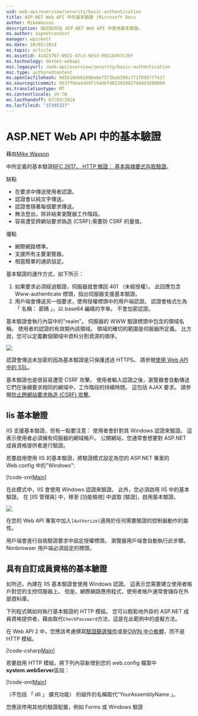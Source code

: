 ```yaml
---
uid: web-api/overview/security/basic-authentication
title: ASP.NET Web API 中的基本驗證 |Microsoft Docs
author: MikeWasson
description: 描述如何在 ASP.NET Web API 中使用基本驗證。
ms.author: aspnetcontent
manager: wpickett
ms.date: 10/02/2014
ms.topic: article
ms.assetid: 41423767-0021-47c3-9e53-0021b457c39f
ms.technology: dotnet-webapi
msc.legacyurl: /web-api/overview/security/basic-authentication
msc.type: authoredcontent
ms.openlocfilehash: 9d5610eb61088a8e7573ba6399c771f0957ff437
ms.sourcegitcommit: 953ff9ea4369f154d6fd0239599279ddd3280009
ms.translationtype: MT
ms.contentlocale: zh-TW
ms.lasthandoff: 07/03/2018
ms.locfileid: "37395327"
---
```

<a name="basic-authentication-in-aspnet-web-api"></a>ASP.NET Web API 中的基本驗證
====================
藉由[Mike Wasson](https://github.com/MikeWasson)

中所定義的基本驗證[RFC 2617、 HTTP 驗證： 基本與摘要式存取驗證](http://www.ietf.org/rfc/rfc2617.txt)。

缺點

- 在要求中傳送使用者認證。
- 認證會以純文字傳送。
- 認證會隨著每個要求傳送。
- 無法登出，除非結束瀏覽器工作階段。
- 容易遭受跨網站要求偽造 (CSRF);需要防 CSRF 的量值。

優點

- 網際網路標準。
- 支援所有主要瀏覽器。
- 相當簡單的通訊協定。

基本驗證的運作方式，如下所示：

1. 如果要求必須經過驗證，伺服器就會傳回 401 （未經授權）。 此回應包含 Www-authenticate 標頭，指出伺服器支援基本驗證。
2. 用戶端會傳送另一個要求，使用授權標頭中的用戶端認證。 認證會格式化為 「 名稱： 密碼 」，以 base64 編碼的字串。 不會加密認證。

基本驗證會執行內容中的"realm"。 伺服器的 WWW 驗證標頭中包含的領域名稱。 使用者的認證的有效期內該領域。 領域的確切的範圍是伺服器所定義。 比方說，您可以定義數個領域中資料分割資源的順序。

![](basic-authentication/_static/image1.png)

認證會傳送未加密的因為基本驗證是只保護透過 HTTPS。 請參閱[使用 Web API 中的 SSL](working-with-ssl-in-web-api.md)。

基本驗證也是很容易遭受 CSRF 攻擊。 使用者輸入認證之後，瀏覽器會自動傳送它們在後續要求相同的網域中，工作階段的持續時間。 這包括 AJAX 要求。 請參閱[防止跨網站要求偽造 (CSRF) 攻擊](preventing-cross-site-request-forgery-csrf-attacks.md)。

## <a name="basic-authentication-with-iis"></a>Iis 基本驗證

IIS 支援基本驗證，但有一點要注意： 使用者會針對其 Windows 認證來驗證。 這表示使用者必須擁有伺服器的網域帳戶。 公開網站，您通常會想要對 ASP.NET 成員資格提供者進行驗證。

若要啟用使用 IIS 的基本驗證，將驗證模式設定為您的 ASP.NET 專案的 Web.config 中的"Windows":

[!code-xml[Main](basic-authentication/samples/sample1.xml)]

在此模式中，IIS 會使用 Windows 認證來驗證。 此外，您必須啟用 IIS 中的基本驗證。 在 [IIS 管理員] 中，移至 [功能檢視] 中選取 [驗證]，啟用基本驗證。

![](basic-authentication/_static/image2.png)

在您的 Web API 專案中加入`[Authorize]`適用於任何需要驗證的控制器動作的屬性。

用戶端會進行自我驗證要求中設定授權標頭。 瀏覽器用戶端會自動執行此步驟。 Nonbrowser 用戶端必須設定的標頭。

## <a name="basic-authentication-with-custom-membership"></a>具有自訂成員資格的基本驗證

如所述，內建在 IIS 基本驗證會使用 Windows 認證。 這表示您需要建立使用者帳戶對您的主控伺服器上。 但是，網際網路應用程式，使用者帳戶通常會儲存在外部資料庫。

下列程式碼如何執行基本驗證的 HTTP 模組。 您可以輕鬆地外掛的 ASP.NET 成員資格提供者，藉由取代`CheckPassword`方法，這是在此範例中的虛擬方法。

在 Web API 2 中，您應該考慮撰寫[驗證篩選條件](authentication-filters.md)或是[OWIN 中介軟體](../../../aspnet/overview/owin-and-katana/index.md)，而不是 HTTP 模組。

[!code-csharp[Main](basic-authentication/samples/sample2.cs)]

若要啟用 HTTP 模組，將下列內容新增到您的 web.config 檔案中**system.webServer**區段：

[!code-xml[Main](basic-authentication/samples/sample3.xml?highlight=4)]

（不包括 「 dll 」 擴充功能） 的組件的名稱取代"YourAssemblyName 」。

您應該停用其他的驗證配置，例如 Forms 或 Windows 驗證
